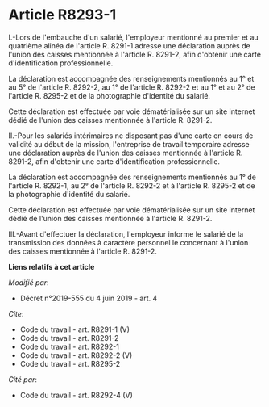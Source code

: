 # Article R8293-1

I.-Lors de l'embauche d'un salarié, l'employeur mentionné au premier et au quatrième alinéa de l'article R. 8291-1 adresse
une déclaration auprès de l'union des caisses mentionnée à l'article R. 8291-2, afin d'obtenir une carte d'identification
professionnelle.

La déclaration est accompagnée des renseignements mentionnés au 1° et au 5° de l'article R. 8292-2, au 1° de l'article R.
8292-2 et au 1° et au 2° de l'article R. 8295-2 et de la photographie d'identité du salarié.

Cette déclaration est effectuée par voie dématérialisée sur un site internet dédié de l'union des caisses mentionnée à
l'article R. 8291-2.

II.-Pour les salariés intérimaires ne disposant pas d'une carte en cours de validité au début de la mission, l'entreprise de
travail temporaire adresse une déclaration auprès de l'union des caisses mentionnée à l'article R. 8291-2, afin d'obtenir une
carte d'identification professionnelle.

La déclaration est accompagnée des renseignements mentionnés au 1° de l'article R. 8292-1, au 2° de l'article R. 8292-2 et à
l'article R. 8295-2 et de la photographie d'identité du salarié.

Cette déclaration est effectuée par voie dématérialisée sur un site internet dédié de l'union des caisses mentionnée à
l'article R. 8291-2.

III.-Avant d'effectuer la déclaration, l'employeur informe le salarié de la transmission des données à caractère personnel le
concernant à l'union des caisses mentionnée à l'article R. 8291-2.

**Liens relatifs à cet article**

_Modifié par_:

  - Décret n°2019-555 du 4 juin 2019 - art. 4

_Cite_:

  - Code du travail - art. R8291-1 (V)
  - Code du travail - art. R8291-2
  - Code du travail - art. R8292-1
  - Code du travail - art. R8292-2 (V)
  - Code du travail - art. R8295-2

_Cité par_:

  - Code du travail - art. R8292-4 (V)

